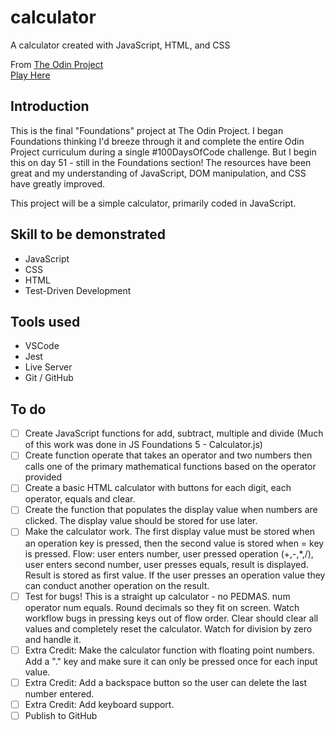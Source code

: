 # calculator
A calculator created with JavaScript, HTML, and CSS


From [The Odin Project](https://www.theodinproject.com)  
[Play Here](https://jdelles.github.io/calculator/)

## Introduction
This is the final "Foundations" project at The Odin Project. I began Foundations thinking I'd breeze through it and complete the entire Odin Project curriculum during a single #100DaysOfCode challenge. But I begin this on day 51 - still in the Foundations section! The resources have been great and my understanding of JavaScript, DOM manipulation, and CSS have greatly improved. 

This project will be a simple calculator, primarily coded in JavaScript. 

## Skill to be demonstrated
- JavaScript
- CSS
- HTML
- Test-Driven Development

## Tools used
- VSCode
- Jest
- Live Server
- Git / GitHub

## To do 
- [ ] Create JavaScript functions for add, subtract, multiple and divide (Much of this work was done in JS Foundations 5 - Calculator.js)
- [ ] Create function operate that takes an operator and two numbers then calls one of the primary mathematical functions based on the operator provided 
- [ ] Create a basic HTML calculator with buttons for each digit, each operator, equals and clear. 
- [ ] Create the function that populates the display value when numbers are clicked. The display value should be stored for use later. 
- [ ] Make the calculator work. The first display value must be stored when an operation key is pressed, then the second value is stored when = key is pressed. Flow:   user enters number, user pressed operation (+,-,*,/), user enters second number, user presses equals, result is displayed. Result is stored as first value. If the user presses an operation value they can conduct another operation on the result. 
- [ ] Test for bugs!  This is a straight up calculator - no PEDMAS. num operator num equals. Round decimals so they fit on screen. Watch workflow bugs in pressing keys out of flow order. Clear should clear all values and completely reset the calculator. Watch for division by zero and handle it. 
- [ ] Extra Credit: Make the calculator function with floating point numbers. Add a "." key and make sure it can only be pressed once for each input value. 
- [ ] Extra Credit: Add a backspace button so the user can delete the last number entered.
- [ ] Extra Credit: Add keyboard support. 
- [ ] Publish to GitHub